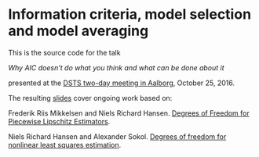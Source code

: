 Information criteria, model selection and model averaging
=========================================================

This is the source code for the talk 

*Why AIC doesn’t do what you think and what can be done about it*

presented at the [DSTS two-day meeting in Aalborg](http://people.math.aau.dk/~rw/TwodayMeetingFall16/), October 25, 2016. 

The resulting [slides](http://nielsrhansen.github.io/twodaymeeting/) cover ongoing work based on: 

Frederik Riis Mikkelsen and Niels Richard Hansen. 
[Degrees of Freedom for Piecewise Lipschitz Estimators](https://arxiv.org/abs/1601.03524). 

Niels Richard Hansen and Alexander Sokol. [Degrees of freedom for nonlinear least squares estimation](https://arxiv.org/abs/1402.2997). 